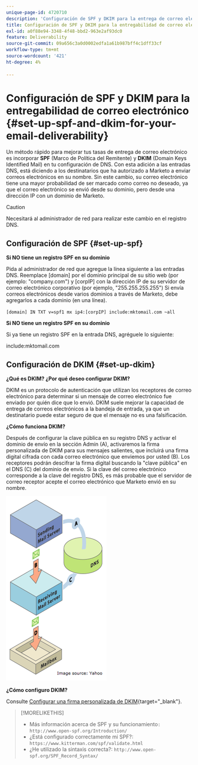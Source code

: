 ```yaml
---
unique-page-id: 4720710
description: 'Configuración de SPF y DKIM para la entrega de correo electrónico: Documentos de Marketo: documentación del producto'
title: Configuración de SPF y DKIM para la entregabilidad de correo electrónico
exl-id: a0f88e94-3348-4f48-bbd2-963e2af93dc0
feature: Deliverability
source-git-commit: 09a656c3a0d0002edfa1a61b987bff4c1dff33cf
workflow-type: tm+mt
source-wordcount: '421'
ht-degree: 4%

---
```


# Configuración de SPF y DKIM para la entregabilidad de correo electrónico {#set-up-spf-and-dkim-for-your-email-deliverability}

Un método rápido para mejorar tus tasas de entrega de correo electrónico es incorporar **SPF** (Marco de Política del Remitente) y **DKIM** (Domain Keys Identified Mail) en tu configuración de DNS. Con esta adición a las entradas DNS, está diciendo a los destinatarios que ha autorizado a Marketo a enviar correos electrónicos en su nombre. Sin este cambio, su correo electrónico tiene una mayor probabilidad de ser marcado como correo no deseado, ya que el correo electrónico se envió desde su dominio, pero desde una dirección IP con un dominio de Marketo.

>[!CAUTION]
>
>Necesitará al administrador de red para realizar este cambio en el registro DNS.

## Configuración de SPF {#set-up-spf}

**Si NO tiene un registro SPF en su dominio**

Pida al administrador de red que agregue la línea siguiente a las entradas DNS. Reemplace [domain] por el dominio principal de su sitio web (por ejemplo: &quot;company.com&quot;) y [corpIP] con la dirección IP de su servidor de correo electrónico corporativo (por ejemplo, &quot;255.255.255.255&quot;) Si envía correos electrónicos desde varios dominios a través de Marketo, debe agregarlos a cada dominio (en una línea).

`[domain] IN TXT v=spf1 mx ip4:[corpIP] include:mktomail.com ~all`

**Si NO tiene un registro SPF en su dominio**

Si ya tiene un registro SPF en la entrada DNS, agréguele lo siguiente:

include:mktomail.com

## Configuración de DKIM {#set-up-dkim}

**¿Qué es DKIM? ¿Por qué deseo configurar DKIM?**

DKIM es un protocolo de autenticación que utilizan los receptores de correo electrónico para determinar si un mensaje de correo electrónico fue enviado por quién dice que lo envió. DKIM suele mejorar la capacidad de entrega de correos electrónicos a la bandeja de entrada, ya que un destinatario puede estar seguro de que el mensaje no es una falsificación.

**¿Cómo funciona DKIM?**

Después de configurar la clave pública en su registro DNS y activar el dominio de envío en la sección Admin (A), activaremos la firma personalizada de DKIM para sus mensajes salientes, que incluirá una firma digital cifrada con cada correo electrónico que enviemos por usted (B). Los receptores podrán descifrar la firma digital buscando la &quot;clave pública&quot; en el DNS (C) del dominio de envío. Si la clave del correo electrónico corresponde a la clave del registro DNS, es más probable que el servidor de correo receptor acepte el correo electrónico que Marketo envió en su nombre.

![](assets/image2015-1-12-13-3a56-3a55.png)

**¿Cómo configuro DKIM?**

Consulte [Configurar una firma personalizada de DKIM](/help/marketo/product-docs/email-marketing/deliverability/set-up-a-custom-dkim-signature.md){target="_blank"}.

>[!MORELIKETHIS]
>
>* Más información acerca de SPF y su funcionamiento`: http://www.open-spf.org/Introduction/`
>* ¿Está configurado correctamente mi SPF?: `https://www.kitterman.com/spf/validate.html`
>* ¿He utilizado la sintaxis correcta?: `http://www.open-spf.org/SPF_Record_Syntax/`
